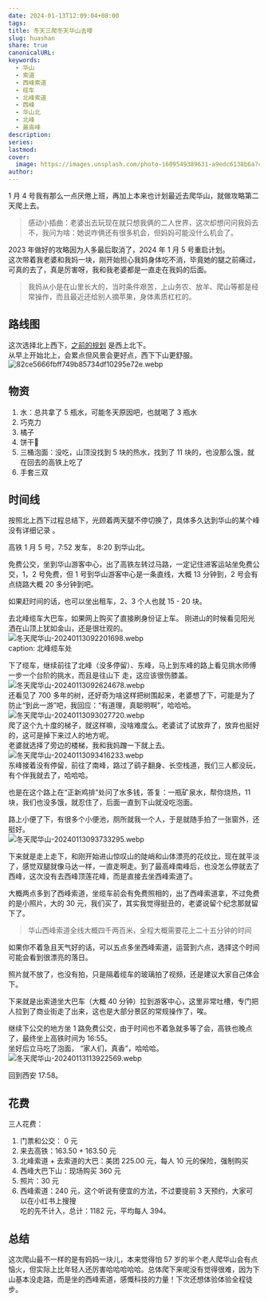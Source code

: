 ```yaml
---  
date: 2024-01-13T12:09:04+08:00  
tags:   
title: 冬天三爬冬天华山去喽  
slug: huashan  
share: true  
canonicalURL:   
keywords:  
  - 华山  
  - 索道  
  - 西峰索道  
  - 缆车  
  - 北峰索道  
  - 西峰  
  - 华山北  
  - 北峰  
  - 最高峰  
description:   
series:   
lastmod:   
cover:  
  image: https://images.unsplash.com/photo-1609549389631-a9edc6138b6a?crop=entropy&cs=tinysrgb&fit=max&fm=jpg&ixid=M3wzNjAwOTd8MHwxfHNlYXJjaHw2fHxodWFzaGFufGVufDB8MHx8fDE3MDUxMjAxMjJ8MA&ixlib=rb-4.0.3&q=80&w=800  
author:   
---  
```

  
  
1 月 4 号我有那么一点厌倦上班，再加上本来也计划最近去爬华山，就做攻略第二天爬上去。  
> 感动小插曲：老婆出去玩现在就只想我俩的二人世界，这次却想问问我妈去不，我问为啥：她说咋俩还有很多机会，但妈妈可能没什么机会了。  
  
2023 年做好的攻略因为人多最后取消了，2024 年 1 月 5 号重启计划。  
这次带着我老婆和我妈一块，刚开始担心我妈身体吃不消，毕竟她的腿之前痛过，可真的去了，真是厉害呀，我和我老婆都是一直走在我妈的后面。  
> 我妈从小是在山里长大的，当时条件艰苦，上山务农、放羊、爬山等都是经常操作，而且最近还给别人摘苹果，身体素质杠杠的。  
## 路线图  
这次选择北上西下，[之前的规划](https://whimsical.com/W6EzdUTkMzpnN5P3n7XCU1) 是西上北下。  
从早上开始北上，会累点但风景会更好点，西下下山更舒服。  
![82ce5666fbff749b85734df10295e72e.webp](/images/82ce5666fbff749b85734df10295e72e.webp)  
  
  
  
## 物资  
1. 水：总共拿了 5 瓶水，可能冬天原因吧，也就喝了 3 瓶水  
2. 巧克力  
3. 橘子  
4. 饼干🍪  
5. 三桶泡面：没吃，山顶没找到 5 块的热水，找到了 11 块的，也没那么饿，就在回去的高铁上吃了  
6. 手套三双  
## 时间线  
按照北上西下过程总结下，光顾着两天腿不停切换了，具体多久达到华山的某个峰没有详细记录 。  
  
高铁 1 月 5 号，7:52 发车， 8:20 到华山北。  
  
免费公交，坐到华山游客中心，出了高铁左转过马路，一定记住进客运站坐免费公交，1，2 号免费，但 1 号到华山游客中心是一条直线，大概 13 分钟到，2 号会有点绕路大概 20 多分钟到吧。  
  
如果赶时间的话，也可以坐出租车，2、3 个人也就 15 - 20 块。  
  
去北峰缆车大巴车，如果网上购买了直接刷身份证上车。 刚进山的时候看见阳光洒在山顶上犹如金山，还是很壮观的。  
  ![冬天爬华山-20240113092201698.webp](/images/%E5%86%AC%E5%A4%A9%E7%88%AC%E5%8D%8E%E5%B1%B1-20240113092201698.webp)  
caption: 北峰缆车处  
  
下了缆车，继续前往了北峰（没多停留）、东峰，马上到东峰的路上看见挑水师傅一步一个台阶的挑水，而且是往山下 走，这应该很伤膝盖。  
![冬天爬华山-20240113092624678.webp](/images/%E5%86%AC%E5%A4%A9%E7%88%AC%E5%8D%8E%E5%B1%B1-20240113092624678.webp)  
还看见了 700 多年的树，还好奇为啥这样把树围起来，老婆想了下，可能是为了防止“到此一游”吧，我回应：“有道理，真聪明啊”，哈哈哈。  
![冬天爬华山-20240113093027720.webp](/images/%E5%86%AC%E5%A4%A9%E7%88%AC%E5%8D%8E%E5%B1%B1-20240113093027720.webp)  
爬了这个九十度的梯子，就这样嘛，没啥难度么。老婆试了试放弃了，放弃也挺好的，这可是掉下来过人的地方呢。  
老婆就选择了旁边的楼梯，我和我妈蹭一下就上去。  
![冬天爬华山-20240113093416233.webp](/images/%E5%86%AC%E5%A4%A9%E7%88%AC%E5%8D%8E%E5%B1%B1-20240113093416233.webp)  
东峰接着没有停留，前往了南峰，路过了鹞子翻身、长空栈道，我们三人都没玩，有个伴我就去了，哈哈哈。  
  
也是在这个路上在“正新鸡排”处问了水多钱，答复：一瓶矿泉水，帮你烧热，11 块，我们也没多饿，就忍住了，后面一直到下山就没吃泡面。  
  
路上小便了下，有很多个小便池，厕所就我一个人，于是就随手拍了一张窗外，还挺好。  
![冬天爬华山-20240113093733295.webp](/images/%E5%86%AC%E5%A4%A9%E7%88%AC%E5%8D%8E%E5%B1%B1-20240113093733295.webp)  
  
下来就是走上走下，和刚开始进山惊叹山的陡峭和山体漂亮的花纹比，现在就平淡了，感觉双腿就像马达一样，一直走啊走。到了最高峰南峰后，也没怎么停就去了西峰，这次没有去西峰顶莲花峰，而是直接去坐西峰索道了。  
  
大概两点多到了西峰索道，坐缆车前会有免费照相的，出了西峰索道拿，不过免费的是小照片，大的 30 元，我们买了，其实我觉得挺丑的，老婆说留个纪念那就留下了。  
  
> 华山西峰索道全线大概四千两百米，全程大概需要花上二十五分钟的时间  
  
如果你不着急且天气好的话，可以五点多坐西峰索道，运营到六点，选择这个时间可能会看到很漂亮的落日。  
  
照片就不放了，也没有拍，只是隔着缆车的玻璃拍了视频，还是建议大家自己体会下。  
  
下来就是出索道坐大巴车（大概 40 分钟）拉到游客中心，这里非常吐槽，专门把人拉到了商业街走了出来，这也是大部分景区的常规操作了，唉。  
  
继续下公交的地方坐 1 路免费公交，由于时间也不着急就多等了会，高铁也晚点了，最终坐上高铁时间为 16:55。  
坐好后立马吃了泡面， “家人们，真香”，哈哈哈。  
![冬天爬华山-20240113113922569.webp](/images/%E5%86%AC%E5%A4%A9%E7%88%AC%E5%8D%8E%E5%B1%B1-20240113113922569.webp)  
  
回到西安 17:58。  
  
## 花费  
三人花费：  
1. 门票和公交： 0 元  
2. 来去高铁：163.50 + 163.50 元  
3. 北峰索道 + 去索道的大巴：美团 225.00 元，每人 10 元的保险，强制购买  
4. 西峰大巴下山：现场购买 360 元  
5. 照片：30 元  
6. 西峰索道：240 元，这个听说有便宜的方法，不过要提前 3 天预约，大家可以在小红书上搜搜  
吃的先不计入，总计：1182 元，平均每人 394。  
## 总结  
这次爬山最不一样的是有妈妈一块儿，本来觉得怕 57 岁的半个老人爬华山会有点恼火，但实际上比年轻人还厉害哈哈哈哈哈。总体爬下来呢没有觉得很难，因为下山基本没走路，而是坐的西峰索道，感慨科技的力量！下次还想体验体验全程徒步。